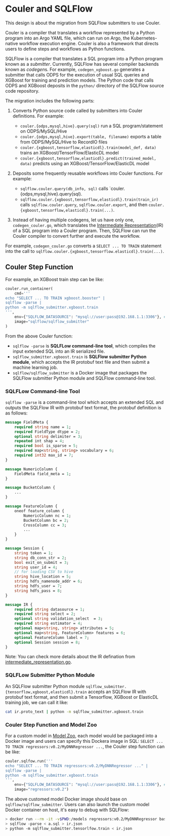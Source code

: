 # Couler and SQLFlow

This design is about the migration from SQLFlow submitters to use Couler.

Couler is a compiler that translates a workflow represented by a Python program into an Argo YAML file, which can run on Argo, the Kubernetes-native workflow execution engine. Couler is also a framework that directs users to define steps and workflows as Python functions.

SQLFlow is a compiler that translates a SQL program into a Python program known as a *submitter*. Currently, SQLFlow has several compiler backends known as *codegen*s.  For example, `codegen_xgboost.go`  generates a submitter that calls ODPS for the execution of usual SQL queries and XGBoost for training and prediction models.  The Python code that calls ODPS and XGBoost deposits in the `python/` directory of the SQLFlow source code repository.

The migration includes the following parts:

1. Converts Python source code called by submitters into Couler definitions. For example:
   - `couler.{odps,mysql,hive}.query(sql)` run a SQL program/statement on ODPS/MySQL/Hive
   - `couler.{odps,mysql,hive}.export(table, filename)` exports a table from ODPS/MySQL/Hive to RecordIO files
   - `couler.{xgboost,tensorflow,elasticdl}.train(model_def, data)` trains an XGBoost/TensorFlow/ElasticDL model
   - `couler.{xgboost,tensorflow,elasticdl}.predict(trained_model, data)` predicts using an XGBoost/TensorFlow/ElasticDL model

1. Deposits some frequently reusable workflows into Couler functions. For example:
   - `sqlflow.couler.query(db_info, sql)` calls `couler.{odps,mysql,hive}.query(sql).
   - `sqlflow.couler.{xgboost,tensorflow,elasticdl}.train(train_ir)` calls `sqlflow.couler.query`, `sqlflow.couler.export`, and then `couler.{xgboost,tensorflow,elasticdl}.train(...)`.

1. Instead of having multiple codegens, let us have only one, `codegen_couler.go`, which translates the [Intermediate Representation](/doc/design/intermediate_representation.md)(IR) of a SQL program into a Couler program. Then, SQLFlow can run the Couler compiler to convert further and execute the workflow.

For example, `codegen_couler.go` converts a `SELECT ... TO TRAIN` statement into the call to `sqlflow.couler.{xgboost,tensorflow.elasticdl}.train(...)`.

## Couler Step Function

For example, an XGBoost train step can be like:

``` python
couler.run_container(
    cmd='''
echo "SELECT ... TO TRAIN xgboost.booster" |
sqlflow -parse |
python -m sqlflow_submitter.xgboost.train
''',
    env={"SQLFLOW_DATASOURCE": "mysql://user:pass@192.168.1.1:3306"}, # set session message as the env vars.
    image="sqlflow/sqlflow_submitter"
)
```

From the above Couler function:
- `sqlflow -parse` is **SQLFLow command-line tool**, which compiles the input extended SQL into an IR serialized file.
- `sqlflow_submitter.xgboost.train` is **SQLFlow submitter Python module**, which accepts the IR protobuf text file and then submit a machine learning job.
- `sqlflow/sqlflow_submitter` is a Docker image that packages the SQLFlow submitter Python module and SQLFlow command-line tool.

### SQLFLow Command-line Tool

`sqlflow -parse` is a command-line tool which accepts an extended SQL and outputs the SQLFlow IR with
protobuf text format, the protobuf definition is as follows:

```protobuf
message FieldMeta {
    required string name = 1;
    required FieldType dtype = 2;
    optional string delimiter = 3;
    repeated int shap = 4;
    required bool is_sparse = 5;
    required map<string, string> vocabulary = 6;
    required int32 max_id = 7;
}

message NumericColumn {
    FieldMeta field_meta = 1;
}

message BucketColumn {
    ...
}

message FeatureColumn {
    oneof feature_column {
        NumericColumn nc = 1;
        BucketColumn bc = 2;
        CrossColumn cc = 3;
        ...
    }
}

message Session {
    string token = 1;
    string db_conn_str = 2;
    bool exit_on_submit = 3;
    string user_id = 4;
    // for loading CSV to hive
    string hive_location = 5;
    string hdfs_namenode_addr = 6;
    string hdfs_user = 7;
    string hdfs_pass = 8;
}

message IR {
    required string datasource = 1;
    required string select = 2;
    optional string validation_select  = 3;
    required string estimator = 4;
    optional map<string, string> attributes = 5;
    optional map<string, FeatureColumn> features = 6;
    optional FeatureColumn label = 7;
    optional Session session = 8;
}
```

Note: You can check more details about the IR defination from [intermediate_representation.go](/pkg/sql/codegen/intermediate_representation.go).

### SQLFLow Submitter Python Module

An SQLFlow submitter Python module `sqlflow_submitter.{tensorflow,xgboost,elasticdl}.train` accepts an SQLFlow IR with protobuf text format, and then submit a Tensorflow, XGBoost or ElasticDL training job, we can call it like:

``` bash
cat ir.proto_text | python -m sqlflow_submitter.xgboost.train
```

### Couler Step Function and Model Zoo

For a custom model in [Model Zoo](/doc/design/model_zoo.md), each model would be packaged into a Docker image and
users can specify this Dockera image in SQL:  `SELECT ... TO TRAIN regressors:v0.2/MyDNNRegressor ...`, the Couler step function can be like:

``` python
couler.sqlfow.run('''
echo "SELECT ... TO TRAIN regressors:v0.2/MyDNNRegressor ..." |
sqlflow -parse |
python -m sqlflow_submitter.xgboost.train
''',
    env={"SQLFLOW_DATASOURCE": "mysql://user:pass@192.168.1.1:3306"}, # set session message as the env vars.
    image="regressors:v0.2")
```

The above customed model Docker image should base on `sqlflow/sqlflow_submitter`. Users can also launch the custom model Docker container on host, it's easy to debug with SQLFlow:

``` bash
> docker run --rm -it -v$PWD:/models regressors:v0.2/MyDNNRegressor bash
> sqlflow -parse < a.sql > ir.json
> python -m sqlflow_submitter.tensorlfow.train < ir.json
```
